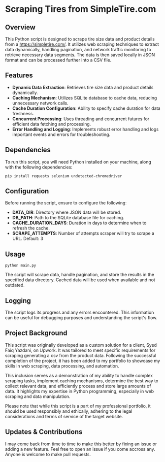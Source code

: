 # Scraping Tires from SimpleTire.com

## Overview
This Python script is designed to scrape tire size data and product details from a https://simpletire.com/. It utilizes web scraping techniques to extract data dynamically, handling pagination, and network traffic monitoring to retrieve necessary data segments. The data is then saved locally in JSON format and can be processed further into a CSV file.

## Features
- **Dynamic Data Extraction**: Retrieves tire size data and product details dynamically.
- **Caching Mechanism**: Utilizes SQLite database to cache data, reducing unnecessary network calls.
- **Cache Duration Configuration**: Ability to specify cache duration for data freshness.
- **Concurrent Processing**: Uses threading and concurrent futures for efficient data fetching and processing.
- **Error Handling and Logging**: Implements robust error handling and logs important events and errors for troubleshooting.

## Dependencies
To run this script, you will need Python installed on your machine, along with the following dependencies:

```
pip install requests selenium undetected-chromedriver
```

## Configuration
Before running the script, ensure to configure the following:
- **DATA_DIR**: Directory where JSON data will be stored.
- **DB_PATH**: Path to the SQLite database file for caching.
- **CACHE_DURATION_DAYS**: Duration in days to determine when to refresh the cache.
- **SCRAPE_ATTEMPTS**: Number of attempts scraper will try to scrape a URL. Default: 3

## Usage

```
python main.py
```
The script will scrape data, handle pagination, and store the results in the specified data directory. Cached data will be used when available and not outdated.

## Logging
The script logs its progress and any errors encountered. This information can be useful for debugging purposes and understanding the script's flow.

## Project Background
This script was originally developed as a custom solution for a client, Syed Faiq Yazdani, on Upwork. It was tailored to meet specific requirements for scraping generating a csv from the product data. Following the successful completion of the project, it has been added to my portfolio to showcase my skills in web scraping, data processing, and automation.

This inclusion serves as a demonstration of my ability to handle complex scraping tasks, implement caching mechanisms, determine the best way to collect relevant data, and efficiently process and store large amounts of data. It highlights my expertise in Python programming, especially in web scraping and data manipulation.

Please note that while this script is a part of my professional portfolio, it should be used responsibly and ethically, adhering to the legal considerations and terms of service of the target website.

## Updates & Contributions
I may come back from time to time to make this better by fixing an issue or adding a new feature. Feel free to open an issue if you come accross any. Anyone is welcome to make pull requests.
